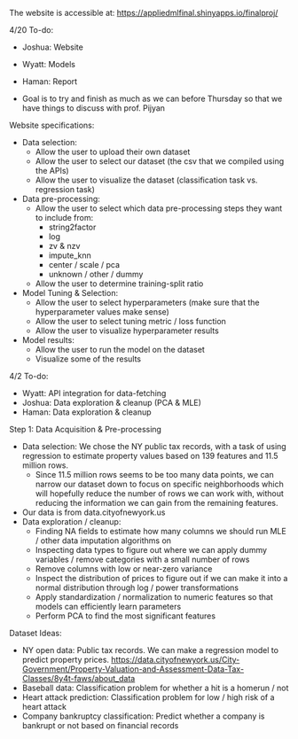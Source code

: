 The website is accessible at: https://appliedmlfinal.shinyapps.io/finalproj/

4/20 To-do:
- Joshua: Website
- Wyatt: Models
- Haman: Report

- Goal is to try and finish as much as we can before Thursday so that we have things to discuss with prof. Pijyan

Website specifications:
- Data selection:
  - Allow the user to upload their own dataset
  - Allow the user to select our dataset (the csv that we compiled using the APIs)
  - Allow the user to visualize the dataset (classification task vs. regression task)
- Data pre-processing:
  - Allow the user to select which data pre-processing steps they want to include from:
    - string2factor
    - log
    - zv & nzv
    - impute_knn
    - center / scale / pca
    - unknown / other / dummy
  - Allow the user to determine training-split ratio
- Model Tuning & Selection:
  - Allow the user to select hyperparameters (make sure that the hyperparameter values make sense)
  - Allow the user to select tuning metric / loss function
  - Allow the user to visualize hyperparameter results
- Model results:
  - Allow the user to run the model on the dataset
  - Visualize some of the results

4/2 To-do:
- Wyatt: API integration for data-fetching
- Joshua: Data exploration & cleanup (PCA & MLE)
- Haman: Data exploration & cleanup

Step 1: Data Acquisition & Pre-processing
- Data selection: We chose the NY public tax records, with a task of using regression to estimate property values based on 139 features and 11.5 million rows. 
  - Since 11.5 million rows seems to be too many data points, we can narrow our dataset down to focus on specific neighborhoods which will hopefully reduce the number of rows we can work with, without reducing the information we can gain from the remaining features.
- Our data is from data.cityofnewyork.us
- Data exploration / cleanup:
  - Finding NA fields to estimate how many columns we should run MLE / other data imputation algorithms on
  - Inspecting data types to figure out where we can apply dummy variables / remove categories with a small number of rows
  - Remove columns with low or near-zero variance
  - Inspect the distribution of prices to figure out if we can make it into a normal distribution through log / power transformations
  - Apply standardization / normalization to numeric features so that models can efficiently learn parameters
  - Perform PCA to find the most significant features

Dataset Ideas:
- NY open data: Public tax records. We can make a regression model to predict property prices. https://data.cityofnewyork.us/City-Government/Property-Valuation-and-Assessment-Data-Tax-Classes/8y4t-faws/about_data
- Baseball data: Classification problem for whether a hit is a homerun / not
- Heart attack prediction: Classification problem for low / high risk of a heart attack
- Company bankruptcy classification: Predict whether a company is bankrupt or not based on financial records
